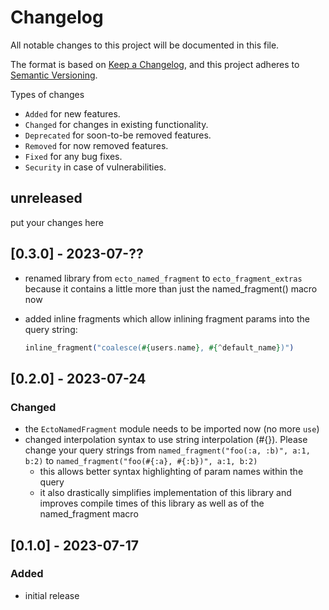 # Changelog

All notable changes to this project will be documented in this file.

The format is based on [Keep a Changelog](https://keepachangelog.com/en/1.0.0/),
and this project adheres to [Semantic Versioning](https://semver.org/spec/v2.0.0.html).

Types of changes

- `Added` for new features.
- `Changed` for changes in existing functionality.
- `Deprecated` for soon-to-be removed features.
- `Removed` for now removed features.
- `Fixed` for any bug fixes.
- `Security` in case of vulnerabilities.

## unreleased

put your changes here

## [0.3.0] - 2023-07-??

* renamed library from `ecto_named_fragment` to `ecto_fragment_extras` because it contains a little more than just the named_fragment() macro now
* added inline fragments which allow inlining fragment params into the query string:
   
  ```elixir
  inline_fragment("coalesce(#{users.name}, #{^default_name})")
  ```

## [0.2.0] - 2023-07-24

### Changed

* the `EctoNamedFragment` module needs to be imported now (no more `use`)
* changed interpolation syntax to use string interpolation (#{}). Please change your query strings from `named_fragment("foo(:a, :b)", a:1, b:2)` to `named_fragment("foo(#{:a}, #{:b})", a:1, b:2)`
  * this allows better syntax highlighting of param names within the query
  * it also drastically simplifies implementation of this library and improves compile times of this library as well as of the named_fragment macro


## [0.1.0] - 2023-07-17

### Added

* initial release
